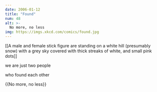```yaml
---
date: 2006-01-12
title: "Found"
num: 48
alt: >-
  No more, no less
img: https://imgs.xkcd.com/comics/found.jpg
---
```

[[A male and female stick figure are standing on a white hill (presumably snow) with a grey sky covered with thick streaks of white, and small pink dots]]

we are just two people 

who found each other

{{No more, no less}}
